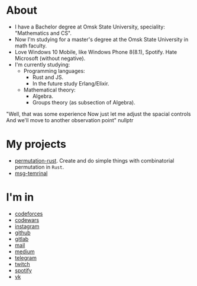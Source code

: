 # About
  - I have a Bachelor degree at Omsk State University, speciality: "Mathematics and CS".
  - Now I'm studying for a master's degree at the Omsk State University in math faculty.
  - Love Windows 10 Mobile, like Windows Phone 8(8.1), Spotify. Hate Microsoft (without negative).
  - I'm currently studying:
    - Programming languages:
      - Rust and JS.
      - In the future study Erlang/Elixir.
    - Mathematical theory:
      - Algebra.
      - Groups theory (as subsection of Algebra).


"Well, that was some experience
Now just let me adjust the spacial controls
And we'll move to another observation point"
nullptr

# My projects
  - [permutation-rust](https://github.com/NotAPattern/permutation-rust "Permutation-rust"). Create and do simple things with combinatorial permutation in `Rust`.
  - [msg-temrinal](https://github.com/amityKING-team/msg-terminal) 

# I'm in
  - [codeforces](https://codeforces.com/profile/notapattern "Codeforces (sponsored by Telegram)")
  - [codewars](https://www.codewars.com/users/NotAPattern "Codewars")
  - [instagram](https://www.instagram.com/NotAPattern1 "Instagram")
  - [github](https://www.github.com/NotAPattern "GitHub")
  - [gitlab](https://www.gitlab.com/NotAPattern "GitLab")
  - [mail](mailto:nikita.karatsev@gmail.com "Gmail")
  - [medium](https://www.medium.com/@notapattern "Medium")
  - [telegram](https://www.t.me/NotAPattern "Telegram")
  - [twitch](https://www.twitch.tv/notapattern "Twitch")
  - [spotify](https://open.spotify.com/user/ilz2empiateqi06y9t6nvu3nv "Spotify")  
  - [vk](https://www.vk.com/NotAPattern "VK")

<!--
**NotAPattern/notapattern** is a ✨ _special_ ✨ repository because its `README.md` (this file) appears on your GitHub profile.

Here are some ideas to get you started:

- 🔭 I’m currently working on ...
- 🌱 I’m currently learning ...
- 👯 I’m looking to collaborate on ...
- 🤔 I’m looking for help with ...
- 💬 Ask me about ...
- 📫 How to reach me: ...
- 😄 Pronouns: ...
- ⚡ Fun fact: ...
-->
